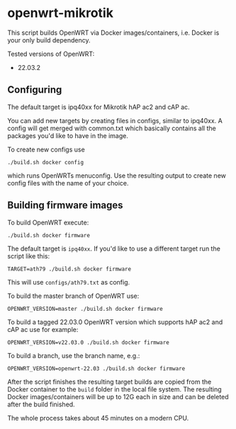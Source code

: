 # openwrt-mikrotik

This script builds OpenWRT via Docker images/containers, i.e. Docker is your only build dependency.

Tested versions of OpenWRT:
* 22.03.2

## Configuring
The default target is ipq40xx for Mikrotik hAP ac2 and cAP ac.

You can add new targets by creating files in configs, similar to ipq40xx. A config will get merged
with common.txt which basically contains all the packages you'd like to have in the image.

To create new configs use
```
./build.sh docker config
```
which runs OpenWRTs menuconfig. Use the resulting
output to create new config files with the name of your choice.

## Building firmware images

To build OpenWRT execute:
```
./build.sh docker firmware
```

The default target is `ipq40xx`. If you'd like to use a different target run the script like this:
```
TARGET=ath79 ./build.sh docker firmware
```
This will use `configs/ath79.txt` as config.

To build the master branch of OpenWRT use:
```
OPENWRT_VERSION=master ./build.sh docker firmware
```

To build a tagged 22.03.0 OpenWRT version which supports hAP ac2 and cAP ac use for example:
```
OPENWRT_VERSION=v22.03.0 ./build.sh docker firmware
```

To build a branch, use the branch name, e.g.:
```
OPENWRT_VERSION=openwrt-22.03 ./build.sh docker firmware
```

After the script finishes the resulting target builds are
copied from the Docker container to the `build` folder in the local
file system. The resulting Docker images/containers will be up to
12G each in size and can be deleted after the build finished.

The whole process takes about 45 minutes on a modern CPU.
